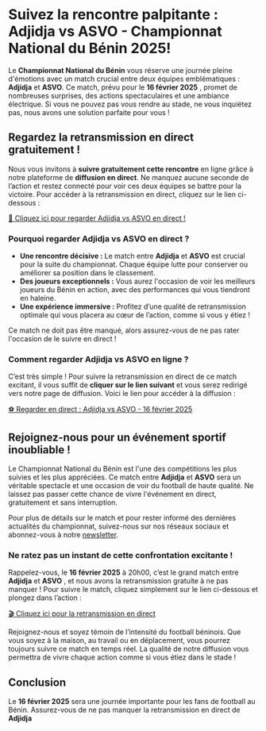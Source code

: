 # Suivez la rencontre palpitante : **Adjidja vs ASVO** - Championnat National du Bénin 2025!

Le **Championnat National du Bénin** vous réserve une journée pleine d'émotions avec un match crucial entre deux équipes emblématiques : **Adjidja** et **ASVO**. Ce match, prévu pour le **16 février 2025** , promet de nombreuses surprises, des actions spectaculaires et une ambiance électrique. Si vous ne pouvez pas vous rendre au stade, ne vous inquiétez pas, nous avons une solution parfaite pour vous !

## Regardez la retransmission en direct gratuitement !

Nous vous invitons à **suivre gratuitement cette rencontre** en ligne grâce à notre plateforme de **diffusion en direct**. Ne manquez aucune seconde de l’action et restez connecté pour voir ces deux équipes se battre pour la victoire. Pour accéder à la retransmission en direct, cliquez sur le lien ci-dessous :

[📲 Cliquez ici pour regarder Adjidja vs ASVO en direct !](https://tinyurl.com/livestreamfreeo?st=Adjidja+vs+ASVO&si=gh)

### Pourquoi regarder Adjidja vs ASVO en direct ?

- **Une rencontre décisive :** Le match entre **Adjidja** et **ASVO** est crucial pour la suite du championnat. Chaque équipe lutte pour conserver ou améliorer sa position dans le classement.
- **Des joueurs exceptionnels :** Vous aurez l'occasion de voir les meilleurs joueurs du Bénin en action, avec des performances qui vous tiendront en haleine.
- **Une expérience immersive :** Profitez d’une qualité de retransmission optimale qui vous placera au cœur de l’action, comme si vous y étiez !

Ce match ne doit pas être manqué, alors assurez-vous de ne pas rater l'occasion de le suivre en direct !

### Comment regarder Adjidja vs ASVO en ligne ?

C’est très simple ! Pour suivre la retransmission en direct de ce match excitant, il vous suffit de **cliquer sur le lien suivant** et vous serez redirigé vers notre page de diffusion. Voici le lien pour accéder à la diffusion :

[⚽ Regarder en direct : Adjidja vs ASVO - 16 février 2025](https://tinyurl.com/livestreamfreeo?st=Adjidja+vs+ASVO&si=gh)

## Rejoignez-nous pour un événement sportif inoubliable !

Le Championnat National du Bénin est l'une des compétitions les plus suivies et les plus appréciées. Ce match entre **Adjidja** et **ASVO** sera un véritable spectacle et une occasion de voir du football de haute qualité. Ne laissez pas passer cette chance de vivre l'événement en direct, gratuitement et sans interruption.

Pour plus de détails sur le match et pour rester informé des dernières actualités du championnat, suivez-nous sur nos réseaux sociaux et abonnez-vous à notre [newsletter](https://tinyurl.com/livestreamfreeo?st=Adjidja+vs+ASVO&si=gh).

### Ne ratez pas un instant de cette confrontation excitante !

Rappelez-vous, le **16 février 2025** à 20h00, c’est le grand match entre **Adjidja** et **ASVO** , et nous avons la retransmission gratuite à ne pas manquer ! Pour suivre le match, cliquez simplement sur le lien ci-dessous et plongez dans l’action :

[🎬 Cliquez ici pour la retransmission en direct](https://tinyurl.com/livestreamfreeo?st=Adjidja+vs+ASVO&si=gh)

Rejoignez-nous et soyez témoin de l’intensité du football béninois. Que vous soyez à la maison, au travail ou en déplacement, vous pourrez toujours suivre ce match en temps réel. La qualité de notre diffusion vous permettra de vivre chaque action comme si vous étiez dans le stade !

## Conclusion

Le **16 février 2025** sera une journée importante pour les fans de football au Bénin. Assurez-vous de ne pas manquer la retransmission en direct de **Adjidja**
